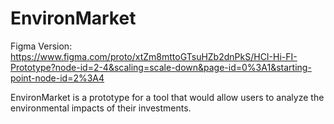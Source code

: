 # EnvironMarket

Figma Version: https://www.figma.com/proto/xtZm8mttoGTsuHZb2dnPkS/HCI-Hi-FI-Prototype?node-id=2-4&scaling=scale-down&page-id=0%3A1&starting-point-node-id=2%3A4

EnvironMarket is a prototype for a tool that would allow users to analyze the environmental impacts of their investments.
